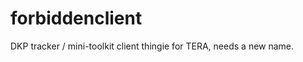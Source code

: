 forbiddenclient
===============

DKP tracker / mini-toolkit client thingie for TERA, needs a new name.
